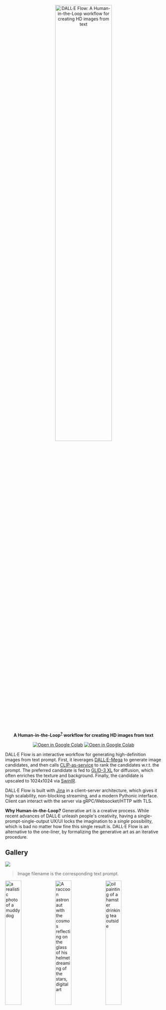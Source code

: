 <p align="center">
<img src="https://github.com/jina-ai/dalle-flow/blob/main/.github/banner.svg?raw=true" alt="DALL·E Flow: A Human-in-the-Loop workflow for creating HD images from text" width="60%">
<br>
<b>A Human-in-the-Loop<sup><a href="https://en.wikipedia.org/wiki/Human-in-the-loop">?</a></sup> workflow for creating HD images from text</b>
</p>

<p align=center>
<a href="https://slack.jina.ai"><img src="https://img.shields.io/badge/Slack-2.8k-blueviolet?logo=slack&amp;logoColor=white&style=flat-square" alt="Open in Google Colab"></a> <a href="https://colab.research.google.com/github/jina-ai/dalle-flow/blob/main/client.ipynb"><img src="https://img.shields.io/badge/Open-in%20Colab-orange?logo=google-colab&style=flat-square" alt="Open in Google Colab"/></a>
</p>




DALL·E Flow is an interactive workflow for generating high-definition images from text prompt. First, it leverages [DALL·E-Mega](https://github.com/borisdayma/dalle-mini) to generate image candidates, and then calls [CLIP-as-service](https://github.com/jina-ai/clip-as-service) to rank the candidates w.r.t. the prompt. The preferred candidate is fed to [GLID-3 XL](https://github.com/Jack000/glid-3-xl) for diffusion, which often enriches the texture and background. Finally, the candidate is upscaled to 1024x1024 via [SwinIR](https://github.com/JingyunLiang/SwinIR).

DALL·E Flow is built with [Jina](https://github.com/jina-ai/jina) in a client-server architecture, which gives it high scalability, non-blocking streaming, and a modern Pythonic interface. Client can interact with the server via gRPC/Websocket/HTTP with TLS.

**Why Human-in-the-Loop?** Generative art is a creative process. While recent advances of DALL·E unleash people's creativity, having a single-prompt-single-output UX/UI locks the imagination to a _single_ possibility, which is bad no matter how fine this single result is. DALL·E Flow is an alternative to the one-liner, by formalizing the generative art as an iterative procedure.

## Gallery

[![](https://img.shields.io/badge/instagram-jina.ai-white?logo=instagram&style=social)](https://www.instagram.com/jina.ai/)

> Image filename is the corresponding text prompt.


<img src="https://github.com/hanxiao/dalle/blob/main/.github/gallery/a%20realistic%20photo%20of%20a%20muddy%20dog.png?raw=true" width="32%" alt="a realistic photo of a muddy dog" title="a realistic photo of a muddy dog"><img src="https://github.com/hanxiao/dalle/blob/main/.github/gallery/A%20raccoon%20astronaut%20with%20the%20cosmos%20reflecting%20on%20the%20glass%20of%20his%20helmet%20dreaming%20of%20the%20stars%2C%20digital%20art.png?raw=true" width="32%" alt="A raccoon astronaut with the cosmos reflecting on the glass of his helmet dreaming of the stars, digital art" title="A raccoon astronaut with the cosmos reflecting on the glass of his helmet dreaming of the stars, digital art"><img src="https://github.com/hanxiao/dalle/blob/main/.github/gallery/oil%20painting%20of%20a%20hamster%20drinking%20tea%20outside.png?raw=true" width="32%" alt="oil painting of a hamster drinking tea outside" title="oil painting of a hamster drinking tea outside"><img src="https://github.com/hanxiao/dalle/blob/main/.github/gallery/An%20oil%20pastel%20painting%20of%20an%20annoyed%20cat%20in%20a%20spaceship.png?raw=true" width="32%" alt="An oil pastel painting of an annoyed cat in a spaceship" title="An oil pastel painting of an annoyed cat in a spaceship"><img src="https://github.com/hanxiao/dalle/blob/main/.github/gallery/a%20rainy%20night%20with%20a%20superhero%20perched%20above%20a%20city%2C%20in%20the%20style%20of%20a%20comic%20book.png?raw=true" width="32%" alt="a rainy night with a superhero perched above a city, in the style of a comic book" title="a rainy night with a superhero perched above a city, in the style of a comic book"><img src="https://github.com/hanxiao/dalle/blob/main/.github/gallery/A%20synthwave%20style%20sunset%20above%20the%20reflecting%20water%20of%20the%20sea%2C%20digital%20art.png?raw=true" width="32%" alt="A synthwave style sunset above the reflecting water of the sea, digital art" title="A synthwave style sunset above the reflecting water of the sea, digital art"><img src="https://github.com/hanxiao/dalle/blob/main/.github/gallery/a%203D%20render%20of%20a%20rainbow%20colored%20hot%20air%20balloon%20flying%20above%20a%20reflective%20lake.png?raw=true" width="32%" alt="a 3D render of a rainbow colored hot air balloon flying above a reflective lake" title="a 3D render of a rainbow colored hot air balloon flying above a reflective lake"><img src="https://github.com/hanxiao/dalle/blob/main/.github/gallery/a%20teddy%20bear%20on%20a%20skateboard%20in%20Times%20Square%20.png?raw=true" width="32%" alt="a teddy bear on a skateboard in Times Square " title="a teddy bear on a skateboard in Times Square "><img src="https://github.com/hanxiao/dalle/blob/main/.github/gallery/an%20oil%20painting%20of%20monkey%20using%20computer.png?raw=true" width="32%" alt="an oil painting of monkey using computer" title="an oil painting of monkey using computer"><img src="https://github.com/hanxiao/dalle/blob/main/.github/gallery/A%20stained%20glass%20window%20of%20toucans%20in%20outer%20space.png?raw=true" width="32%" alt="A stained glass window of toucans in outer space" title="A stained glass window of toucans in outer space"><img src="https://github.com/hanxiao/dalle/blob/main/.github/gallery/a%20campfire%20in%20the%20woods%20at%20night%20with%20the%20milky-way%20galaxy%20in%20the%20sky.png?raw=true" width="32%" alt="a campfire in the woods at night with the milky-way galaxy in the sky" title="a campfire in the woods at night with the milky-way galaxy in the sky"><img src="https://github.com/hanxiao/dalle/blob/main/.github/gallery/The%20Hanging%20Gardens%20of%20Babylon%20in%20the%20middle%20of%20a%20city%2C%20in%20the%20style%20of%20Dal%C3%AD.png?raw=true" width="32%" alt="The Hanging Gardens of Babylon in the middle of a city, in the style of Dalí" title="The Hanging Gardens of Babylon in the middle of a city, in the style of Dalí"><img src="https://github.com/hanxiao/dalle/blob/main/.github/gallery/An%20oil%20painting%20of%20a%20family%20reunited%20inside%20of%20an%20airport%2C%20digital%20art.png?raw=true" width="32%" alt="An oil painting of a family reunited inside of an airport, digital art" title="An oil painting of a family reunited inside of an airport, digital art"><img src="https://github.com/hanxiao/dalle/blob/main/.github/gallery/antique%20photo%20of%20a%20knight%20riding%20a%20T-Rex.png?raw=true" width="32%" alt="antique photo of a knight riding a T-Rex" title="antique photo of a knight riding a T-Rex"><img src="https://github.com/hanxiao/dalle/blob/main/.github/gallery/an%20oil%20painting%20of%20a%20humanoid%20robot%20playing%20chess%20in%20the%20style%20of%20Matisse.png?raw=true" width="32%" alt="an oil painting of a humanoid robot playing chess in the style of Matisse" title="an oil painting of a humanoid robot playing chess in the style of Matisse"><img src="https://github.com/hanxiao/dalle/blob/main/.github/gallery/golden%20gucci%20airpods%20realistic%20photo.png?raw=true" width="32%" alt="golden gucci airpods realistic photo" title="golden gucci airpods realistic photo">

## Client

<a href="https://colab.research.google.com/github/jina-ai/dalle-flow/blob/main/client.ipynb"><img src="https://img.shields.io/badge/Open-in%20Colab-orange?logo=google-colab&style=flat-square" alt="Open in Google Colab"/></a>

Using client is super easy. The following steps are best run in [Jupyter notebook](./client.ipynb) or [Google Colab](https://colab.research.google.com/github/jina-ai/dalle-flow/blob/main/client.ipynb).  

You will need to install [DocArray](https://github.com/jina-ai/docarray) and [Jina](https://github.com/jina-ai/jina) first:

```bash
pip install "docarray[common]>=0.13.5" jina
```

We have provided a demo server for you to play:
> ⚠️ **Due to the massive requests now, the server is super busy.** You can deploy your own server by [following the instruction here](#server).

```python
server_url = 'grpc://dalle-flow.jina.ai:51005'
```


### Step 1: Generate via DALL·E Mega

Now let's define the prompt:

```python
prompt = 'an oil painting of a humanoid robot playing chess in the style of Matisse'
```

Let's submit it to the server and visualize the results:

```python
from docarray import Document

da = Document(text=prompt).post(server_url, parameters={'num_images': 8}).matches

da.plot_image_sprites(fig_size=(10,10), show_index=True)
```

Here we generate 16 candidates as defined in `num_images`, which takes about ~2 minutes. You can use a smaller value if it is too long for you. The results are sorted by [CLIP-as-service](https://github.com/jina-ai/clip-as-service), with index-`0` as the best candidate judged by CLIP. 


<p align="center">
<img src="https://github.com/jina-ai/dalle-flow/blob/main/.github/client-dalle.png?raw=true" width="60%">
</p>

### Step 2: Select and refinement via GLID3 XL

Of course, you may think differently. Notice the number in the top-left corner? Select the one you like the most and get a better view:

```python
fav_id = 3
fav = da[fav_id]
fav.display()
```

<p align="center">
<img src="https://github.com/jina-ai/dalle-flow/blob/main/.github/client-select1.png?raw=true" width="30%">
</p>

Now let's submit the selected candidates to the server for diffusion.

```python
diffused = fav.post(f'{server_url}/diffuse', parameters={'skip_rate': 0.5}).matches

diffused.plot_image_sprites(fig_size=(10,10), show_index=True)
```

This will give 36 images based on the given image. You may allow the model to improvise more by giving `skip_rate` a near-zero value, or a near-one value to force its closeness to the given image. The whole procedure takes about ~2 minutes.

<p align="center">
<img src="https://github.com/jina-ai/dalle-flow/blob/main/.github/client-glid.png?raw=true" width="60%">
</p>

### Step 3: Select and upscale via SwanIR

Select the image you like the most, and give it a closer look:

```python
dfav_id = 34
fav = diffused[dfav_id]
fav.display()
```

<p align="center">
<img src="https://github.com/jina-ai/dalle-flow/blob/main/.github/client-select2.png?raw=true" width="30%">
</p>


Finally, submit to the server for the last step: upscaling to 1024 x 1024px.

```python
fav = fav.post(f'{server_url}/upscale')
fav.display()
```

That's it! It is _the one_. If not satisfied, please repeat the procedure.

<p align="center">
<img src="https://github.com/jina-ai/dalle-flow/blob/main/.github/client-select3.png?raw=true" width="50%">
</p>

Btw, DocArray is a powerful and easy-to-use data structure for unstructured data. It is super productive for data scientists who work in cross-/multi-modal domain. To learn more about DocArray, [please check out the docs](https://docs.jina.ai).

## Server

You can host your own server by following the instruction below.

### Hardware requirements

It is highly recommended to run DALL·E Flow on a GPU machine. In fact, one GPU is probably not enough. DALL·E Mega needs one with 22GB memory. SwinIR and GLID-3 also need one; as they can be spawned on-demandly in seconds, they can share one GPU.

It requires at least 40GB free space on the hard drive, mostly for downloading pretrained models.

CPU-only environment is not tested and likely won't work. Google Colab is likely throwing OOM hence also won't work.


### Install

#### Clone repos

```bash
mkdir dalle && cd dalle
git clone https://github.com/jina-ai/dalle-flow.git
git clone https://github.com/JingyunLiang/SwinIR.git
git clone https://github.com/CompVis/latent-diffusion.git
git clone https://github.com/Jack000/glid-3-xl.git
```

You should have the following folder structure:

```text
dalle/
 |
 |-- dalle-flow/
 |-- SwinIR/
 |-- glid-3-xl/
 |-- latent-diffusion/
```

#### Install auxiliary repos

```bash
cd latent-diffusion && pip install -e . && cd -
cd glid-3-xl && pip install -e . && cd -
```

There are couple models we need to download first for GLID-3-XL:

```bash
wget https://dall-3.com/models/glid-3-xl/bert.pt
wget https://dall-3.com/models/glid-3-xl/kl-f8.pt
wget https://dall-3.com/models/glid-3-xl/finetune.pt
```

#### Install flow

```bash
cd dalle-flow
pip install -r requirements.txt
```

### Start the server

Now you are under `dalle-flow/`, run the following command: 

```bash
jina flow --uses flow.yml
```

You should see this screen immediately:

<p align="center">
<img src="https://github.com/jina-ai/dalle-flow/blob/main/.github/server-onstart.png?raw=true" width="50%">
</p>

On the first start it will take ~8 minutes for downloading the DALL·E mega model and other necessary models. The proceeding runs should only take ~1 minute to reach the success message.

<p align="center">
<img src="https://github.com/jina-ai/dalle-flow/blob/main/.github/server-wait.png?raw=true" width="50%">
</p>


When everything is ready, you will see:

<p align="center">
<img src="https://github.com/jina-ai/dalle-flow/blob/main/.github/server-success.png?raw=true" width="50%">
</p>


Congrats! Now you should be able to [run the client](#client).

You can modify and extend the server flow as you like, e.g. changing the model, adding persistence, or even auto-posting to Instagram/OpenSea. With Jina and DocArray, you can easily make DALL·E Flow [cloud-native and ready for production](https://github.com/jina-ai/jina). 


<!-- start support-pitch -->
## Support

- To extend DALL·E Flow you will need to get familiar with  [Jina](https://github.com/jina-ai/jina) and [DocArray](https://github.com/jina-ai/docarray).
- Join our [Slack community](https://slack.jina.ai) and chat with other community members about ideas.
- Join our [Engineering All Hands](https://youtube.com/playlist?list=PL3UBBWOUVhFYRUa_gpYYKBqEAkO4sxmne) meet-up to discuss your use case and learn Jina's new features.
    - **When?** The second Tuesday of every month
    - **Where?**
      Zoom ([see our public events calendar](https://calendar.google.com/calendar/embed?src=c_1t5ogfp2d45v8fit981j08mcm4%40group.calendar.google.com&ctz=Europe%2FBerlin)/[.ical](https://calendar.google.com/calendar/ical/c_1t5ogfp2d45v8fit981j08mcm4%40group.calendar.google.com/public/basic.ics))
      and [live stream on YouTube](https://youtube.com/c/jina-ai)
- Subscribe to the latest video tutorials on our [YouTube channel](https://youtube.com/c/jina-ai)

## Join Us

DALL·E Flow is backed by [Jina AI](https://jina.ai) and licensed under [Apache-2.0](./LICENSE). [We are actively hiring](https://jobs.jina.ai) AI engineers, solution engineers to build the next neural search ecosystem in open-source.

<!-- end support-pitch -->